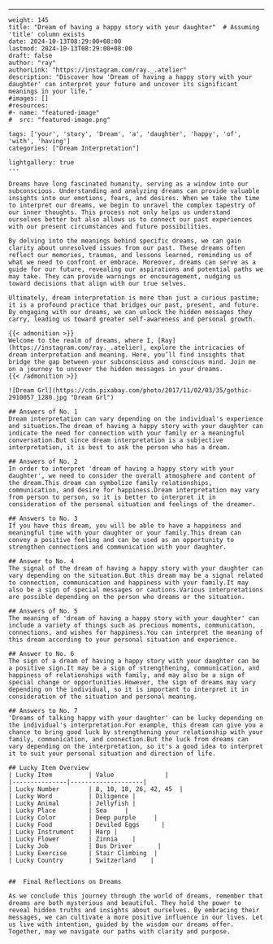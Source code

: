 ---
    weight: 145
    title: "Dream of having a happy story with your daughter"  # Assuming 'title' column exists
    date: 2024-10-13T08:29:00+08:00
    lastmod: 2024-10-13T08:29:00+08:00
    draft: false
    author: "ray"
    authorLink: "https://instagram.com/ray._.atelier"
    description: "Discover how 'Dream of having a happy story with your daughter' can interpret your future and uncover its significant meanings in your life."
    #images: []
    #resources:
    #- name: "featured-image"
    #  src: "featured-image.png"
    
    tags: ['your', 'story', 'Dream', 'a', 'daughter', 'happy', 'of', 'with', 'having']
    categories: ["Dream Interpretation"]
    
    lightgallery: true
    ---
    
    Dreams have long fascinated humanity, serving as a window into our subconscious. Understanding and analyzing dreams can provide valuable insights into our emotions, fears, and desires. When we take the time to interpret our dreams, we begin to unravel the complex tapestry of our inner thoughts. This process not only helps us understand ourselves better but also allows us to connect our past experiences with our present circumstances and future possibilities.
    
    By delving into the meanings behind specific dreams, we can gain clarity about unresolved issues from our past. These dreams often reflect our memories, traumas, and lessons learned, reminding us of what we need to confront or embrace. Moreover, dreams can serve as a guide for our future, revealing our aspirations and potential paths we may take. They can provide warnings or encouragement, nudging us toward decisions that align with our true selves.
    
    Ultimately, dream interpretation is more than just a curious pastime; it is a profound practice that bridges our past, present, and future. By engaging with our dreams, we can unlock the hidden messages they carry, leading us toward greater self-awareness and personal growth.
    
    {{< admonition >}}
    Welcome to the realm of dreams, where I, [Ray](https://instagram.com/ray._.atelier), explore the intricacies of dream interpretation and meaning. Here, you’ll find insights that bridge the gap between your subconscious and conscious mind. Join me on a journey to uncover the hidden messages in your dreams.
    {{< /admonition >}}
    
    ![Dream Grl](https://cdn.pixabay.com/photo/2017/11/02/03/35/gothic-2910057_1280.jpg "Dream Grl")
    
    ## Answers of No. 1
    Dream interpretation can vary depending on the individual's experience and situation.The dream of having a happy story with your daughter can indicate the need for connection with your family or a meaningful conversation.But since dream interpretation is a subjective interpretation, it is best to ask the person who has a dream.
    
    ## Answers of No. 2
    In order to interpret 'dream of having a happy story with your daughter', we need to consider the overall atmosphere and content of the dream.This dream can symbolize family relationships, communication, and desire for happiness.Dream interpretation may vary from person to person, so it is better to interpret it in consideration of the personal situation and feelings of the dreamer.
    
    ## Answers to No. 3
    If you have this dream, you will be able to have a happiness and meaningful time with your daughter or your family.This dream can convey a positive feeling and can be used as an opportunity to strengthen connections and communication with your daughter.
    
    ## Answer to No. 4
    The signal of the dream of having a happy story with your daughter can vary depending on the situation.But this dream may be a signal related to connection, communication and happiness with your family.It may also be a sign of special messages or cautions.Various interpretations are possible depending on the person who dreams or the situation.
    
    ## Answers of No. 5
    The meaning of 'dream of having a happy story with your daughter' can include a variety of things such as precious moments, communication, connections, and wishes for happiness.You can interpret the meaning of this dream according to your personal situation and experience.
    
    ## Answer to No. 6
    The sign of a dream of having a happy story with your daughter can be a positive sign.It may be a sign of strengthening, communication, and happiness of relationships with family, and may also be a sign of special change or opportunities.However, the sign of dreams may vary depending on the individual, so it is important to interpret it in consideration of the situation and personal meaning.
    
    ## Answers to No. 7
    'Dreams of talking happy with your daughter' can be lucky depending on the individual's interpretation.For example, this dream can give you a chance to bring good luck by strengthening your relationship with your family, communication, and connection.But the luck from dreams can vary depending on the interpretation, so it's a good idea to interpret it to suit your personal situation and direction of life.
    
    ## Lucky Item Overview
    | Lucky Item          | Value              |
    |---------------|--------------------|
    | Lucky Number        | 8, 10, 18, 26, 42, 45  |
    | Lucky Word          | Diligence |
    | Lucky Animal        | Jellyfish |
    | Lucky Place         | Sea     |
    | Lucky Color         | Deep purple     |
    | Lucky Food          | Deviled Eggs      |
    | Lucky Instrument    | Harp |
    | Lucky Flower        | Zinnia    |
    | Lucky Job           | Bus Driver       |
    | Lucky Exercise      | Stair Climbing  |
    | Lucky Country       | Switzerland    |
    
    
    ##  Final Reflections on Dreams
    
    As we conclude this journey through the world of dreams, remember that dreams are both mysterious and beautiful. They hold the power to reveal hidden truths and insights about ourselves. By embracing their messages, we can cultivate a more positive influence in our lives. Let us live with intention, guided by the wisdom our dreams offer. Together, may we navigate our paths with clarity and purpose.
    